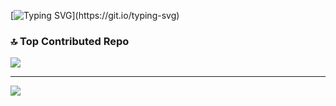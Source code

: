 [![Typing SVG](https://readme-typing-svg.demolab.com?font=Love+Ya+Like+A+Sister&pause=1000&color=670C0C&center=true&width=435&lines=Nothing's+here...)](https://git.io/typing-svg)

### 🔝 Top Contributed Repo
![](https://github-contributor-stats.vercel.app/api?username=Terrenoss&limit=5&theme=dark&combine_all_yearly_contributions=true)

---

[![](https://visitcount.itsvg.in/api?id=Terrenoss&icon=9&color=4)](https://visitcount.itsvg.in)
